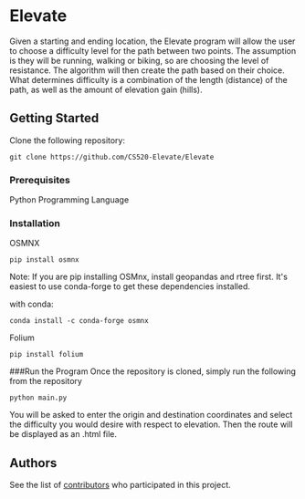 # Elevate

Given a starting and ending location, the Elevate program will allow the user to choose a difficulty level for the path between two points. The assumption is they will be running, walking or biking, so are choosing the level of resistance. The algorithm will then create the path based on their choice. What determines difficulty is a combination of the length (distance) of the path, as well as the amount of elevation gain (hills).


## Getting Started

Clone the following repository:

```
git clone https://github.com/CS520-Elevate/Elevate
```

### Prerequisites
Python Programming Language


### Installation
OSMNX
```
pip install osmnx
```
Note: If you are pip installing OSMnx, install geopandas and rtree first. It's easiest to use conda-forge to get these dependencies installed.

with conda:
```
conda install -c conda-forge osmnx

```
Folium
```
pip install folium
```

###Run the Program
Once the repository is cloned, simply run the following from the repository
```
python main.py
```
You will be asked to enter the origin and destination coordinates and select the difficulty you would desire with respect to elevation.
Then the route will be displayed as an .html file.
## Authors

See the list of [contributors](https://github.com/CS520-Elevate/Elevate/settings/collaboration) who participated in this project.
